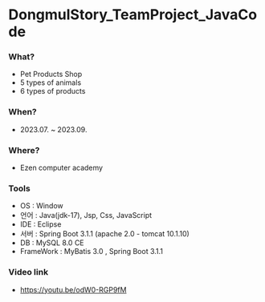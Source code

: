 # DongmulStory_TeamProject_JavaCode

### What?
- Pet Products Shop
- 5 types of animals
- 6 types of products

### When?
- 2023.07. ~ 2023.09.

### Where?
- Ezen computer academy

### Tools
- OS : Window
- 언어 : Java(jdk-17), Jsp, Css, JavaScript
- IDE : Eclipse
- 서버 : Spring Boot 3.1.1 (apache 2.0 - tomcat 10.1.10)
- DB : MySQL 8.0 CE
- FrameWork : MyBatis 3.0 , Spring Boot 3.1.1

### Video link
- https://youtu.be/odW0-RGP9fM
